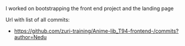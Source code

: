 I worked on bootstrapping the front end project and the landing page

Url with list of all commits:
- https://github.com/zuri-training/Anime-lib_T94-frontend-/commits?author=Nedu